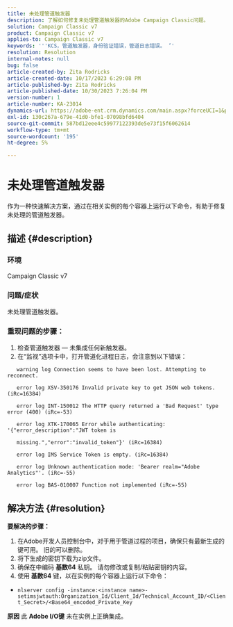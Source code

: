 ```yaml
---
title: 未处理管道触发器
description: 了解如何修复未处理管道触发器的Adobe Campaign Classic问题。
solution: Campaign Classic v7
product: Campaign Classic v7
applies-to: Campaign Classic v7
keywords: '''KCS，管道触发器，身份验证错误，管道日志错误。 ’'
resolution: Resolution
internal-notes: null
bug: false
article-created-by: Zita Rodricks
article-created-date: 10/17/2023 6:29:08 PM
article-published-by: Zita Rodricks
article-published-date: 10/30/2023 7:26:04 PM
version-number: 1
article-number: KA-23014
dynamics-url: https://adobe-ent.crm.dynamics.com/main.aspx?forceUCI=1&pagetype=entityrecord&etn=knowledgearticle&id=38b6740c-1b6d-ee11-8df0-6045bd006239
exl-id: 130c267a-679e-41d0-bfe1-07098bfd6404
source-git-commit: 587bd12eee4c59977122393de5e73f15f6062614
workflow-type: tm+mt
source-wordcount: '195'
ht-degree: 5%

---
```


# 未处理管道触发器


作为一种快速解决方案，通过在相关实例的每个容器上运行以下命令，有助于修复未处理的管道触发器。

## 描述 {#description}


### <b>环境</b>

Campaign Classic v7



### <b>问题/症状</b>

未处理管道触发器。

### <b>重现问题的步骤：</b>

1. 检查管道触发器 — 未集成任何新触发器。
2. 在“监视”选项卡中，打开管道化进程日志，会注意到以下错误：




`   warning log Connection seems to have been lost. Attempting to reconnect.`

`   error log XSV-350176 Invalid private key to get JSON web tokens. (iRc=16384)`

`   error log INT-150012 The HTTP query returned a 'Bad Request' type error (400) (iRc=-53)`

`   error log XTK-170065 Error while authenticating: '{"error_description":"JWT token is`

`   missing.","error":"invalid_token"}' (iRc=16384)`

`   error log IMS Service Token is empty. (iRc=16384)`

`   error log Unknown authentication mode: 'Bearer realm="Adobe Analytics"'. (iRc=-55)`

`   error log BAS-010007 Function not implemented (iRc=-55)`


## 解决方法 {#resolution}

<b>要解决的步骤：</b>
1. 在Adobe开发人员控制台中，对于用于管道过程的项目，确保只有最新生成的键可用。 旧的可以删除。
2. 将下生成的密钥下载为zip文件。
3. 确保在中编码 <b>基数64</b> 私钥。 请勿修改或复制/粘贴密钥的内容。
4. 使用<b> 基数64</b> 键，以在实例的每个容器上运行以下命令：


- `nlserver config -instance:<instance name>-setimsjwtauth:Organization_Id/Client_Id/Technical_Account_ID/<Client_Secret>/<Base64_encoded_Private_Key`

<b>原因</b>
此 <b>Adobe I/O键</b> 未在实例上正确集成。
